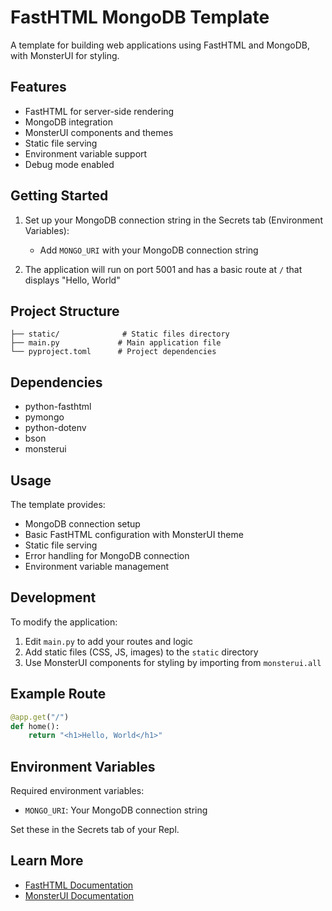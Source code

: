 
# FastHTML MongoDB Template

A template for building web applications using FastHTML and MongoDB, with MonsterUI for styling.

## Features

- FastHTML for server-side rendering
- MongoDB integration
- MonsterUI components and themes
- Static file serving
- Environment variable support
- Debug mode enabled

## Getting Started

1. Set up your MongoDB connection string in the Secrets tab (Environment Variables):
   - Add `MONGO_URI` with your MongoDB connection string

2. The application will run on port 5001 and has a basic route at `/` that displays "Hello, World"

## Project Structure

```
├── static/              # Static files directory
├── main.py             # Main application file
└── pyproject.toml      # Project dependencies
```

## Dependencies

- python-fasthtml
- pymongo
- python-dotenv
- bson
- monsterui

## Usage

The template provides:

- MongoDB connection setup
- Basic FastHTML configuration with MonsterUI theme
- Static file serving
- Error handling for MongoDB connection
- Environment variable management

## Development

To modify the application:

1. Edit `main.py` to add your routes and logic
2. Add static files (CSS, JS, images) to the `static` directory
3. Use MonsterUI components for styling by importing from `monsterui.all`

## Example Route

```python
@app.get("/")
def home():
    return "<h1>Hello, World</h1>"
```

## Environment Variables

Required environment variables:
- `MONGO_URI`: Your MongoDB connection string

Set these in the Secrets tab of your Repl.

## Learn More

- [FastHTML Documentation](https://docs.fastht.ml/)
- [MonsterUI Documentation](https://monsterui.org/)
